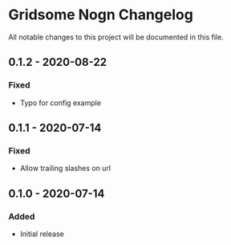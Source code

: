 # Gridsome Nogn Changelog

All notable changes to this project will be documented in this file.

## 0.1.2 - 2020-08-22
### Fixed
- Typo for config example

## 0.1.1 - 2020-07-14
### Fixed
- Allow trailing slashes on url

## 0.1.0 - 2020-07-14
### Added
- Initial release
